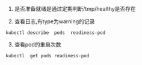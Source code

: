 1. 是否准备就绪是通过定期判断/tmp/healthy是否存在

2. 查看日志,有type为warning的记录

```
kubectl describe  pods  readiness-pod
```
3. 查看pod的重启次数 

```
kubectl  get pods readiness-pod
```